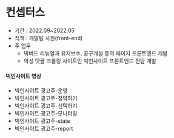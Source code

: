 # 컨셉터스

+ 기간 : 2022.09~2022.05
+ 직책 : 개발팀 사원(front-end)
+ 주 업무
  - 빅버드 리뉴얼과 유지보수, 공구개설 등의 페이지 프론트엔드 개발
  - 악성 댓글 크롤링 사이트인 빅인사이트 프론트엔드 전담 개발

#### 빅인사이트 영상
- 빅인사이트 광고주-운영
- 빅인사이트 광고주-청약하기
- 빅인사이트 광고주-선택하기
- 빅인사이트 광고주-모니터링
- 빅인사이트 광고주-state
- 빅인사이트 광고주-report
